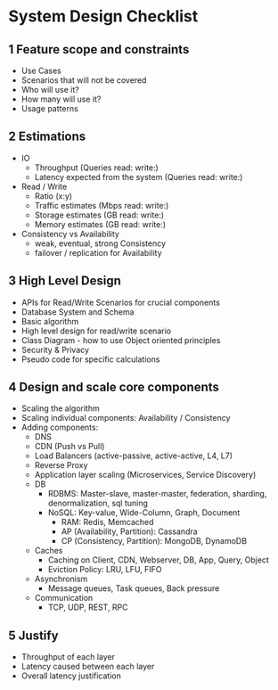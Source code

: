 # System Design Checklist

## 1 Feature scope and constraints

* Use Cases
* Scenarios that will not be covered
* Who will use it?
* How many will use it?
* Usage patterns

## 2 Estimations

* IO
  * Throughput (Queries read:  write:)
  * Latency expected from the system (Queries read:  write:)
* Read / Write
  * Ratio (x:y)
  * Traffic estimates (Mbps read:  write:)
  * Storage estimates (GB read:  write:)
  * Memory estimates  (GB read:  write:)
* Consistency vs Availability
  * weak, eventual, strong Consistency
  * failover / replication for Availability

## 3 High Level Design

* APIs for Read/Write Scenarios for crucial components
* Database System and Schema
* Basic algorithm
* High level design for read/write scenario
* Class Diagram - how to use Object oriented principles
* Security & Privacy
* Pseudo code for specific calculations

## 4 Design and scale core components

* Scaling the algorithm
* Scaling individual components: Availability / Consistency
* Adding components:
  * DNS
  * CDN (Push vs Pull)
  * Load Balancers (active-passive, active-active, L4, L7)
  * Reverse Proxy
  * Application layer scaling (Microservices, Service Discovery)
  * DB
    * RDBMS: Master-slave, master-master, federation, sharding, denormalization, sql tuning
    * NoSQL: Key-value, Wide-Column, Graph, Document
      * RAM: Redis, Memcached
      * AP (Availability, Partition): Cassandra
      * CP (Consistency, Partition): MongoDB, DynamoDB
  * Caches
    * Caching on Client, CDN, Webserver, DB, App, Query, Object
    * Eviction Policy: LRU, LFU, FIFO
  * Asynchronism
    * Message queues, Task queues, Back pressure
  * Communication
    * TCP, UDP, REST, RPC

## 5 Justify

* Throughput of each layer
* Latency caused between each layer
* Overall latency justification
